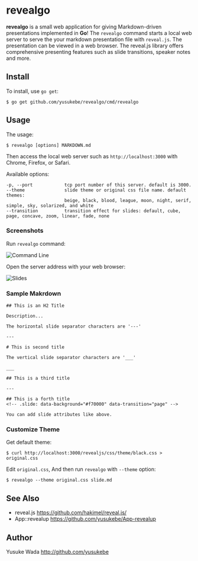 # revealgo

**revealgo** is a small web application for giving Markdown-driven presentations implemented in **Go**! The `revealgo` command starts a local web server to serve the your markdown presentation file with `reveal.js`. The presentation can be viewed in a web browser. The reveal.js library offers comprehensive presenting features such as slide transitions, speaker notes and more.

## Install

To install, use `go get`:

```
$ go get github.com/yusukebe/revealgo/cmd/revealgo
```

## Usage

The usage:

```
$ revealgo [options] MARKDOWN.md
```

Then access the local web server such as `http://localhost:3000` with Chrome, Firefox, or Safari.

Available options:

```
-p, --port            tcp port number of this server. default is 3000.
--theme               slide theme or original css file name. default themes:
                      beige, black, blood, league, moon, night, serif, simple, sky, solarized, and white
--transition          transition effect for slides: default, cube, page, concave, zoom, linear, fade, none
```

### Screenshots

Run `revealgo` command:

![Command Line](https://cloud.githubusercontent.com/assets/10682/12741641/b5afb504-c9c1-11e5-94d6-c364912cfcc2.png)

Open the server address with your web browser:

![Slides](https://cloud.githubusercontent.com/assets/10682/12741672/f9cda548-c9c1-11e5-9c21-fcaf1af3cdf4.png)

### Sample Makrdown

```
## This is an H2 Title

Description...

The horizontal slide separator characters are '---'

---

# This is second title

The vertical slide separator characters are '___'

___

## This is a third title

---

## This is a forth title
<!-- .slide: data-background="#f70000" data-transition="page" -->

You can add slide attributes like above.
```

### Customize Theme

Get default theme:

```
$ curl http://localhost:3000/revealjs/css/theme/black.css > original.css
```

Edit `original.css`, And then run `revealgo` with `--theme` option:

```
$ revealgo --theme original.css slide.md
```

## See Also

* reveal.js <https://github.com/hakimel/reveal.js/>
* App::revealup <https://github.com/yusukebe/App-revealup>

## Author

Yusuke Wada <http://github.com/yusukebe>

